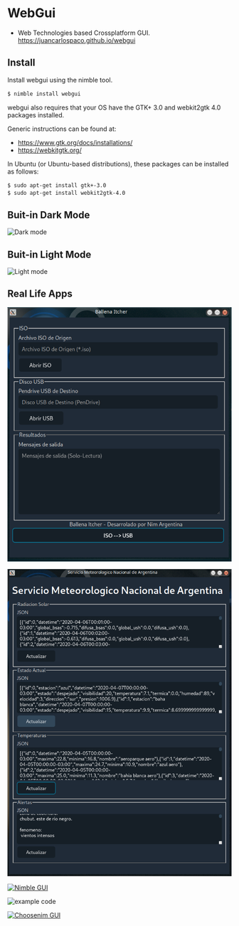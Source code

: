 # WebGui

- Web Technologies based Crossplatform GUI. https://juancarlospaco.github.io/webgui

## Install

Install webgui using the nimble tool.

```bash
$ nimble install webgui
```

webgui also requires that your OS have the GTK+ 3.0 and webkit2gtk 4.0 packages installed.

Generic instructions can be found at:

* https://www.gtk.org/docs/installations/
* https://webkitgtk.org/

In Ubuntu (or Ubuntu-based distributions), these packages can be installed as follows:

```bash
$ sudo apt-get install gtk+-3.0
$ sudo apt-get install webkit2gtk-4.0
```

## Buit-in Dark Mode

![Dark mode](https://raw.githubusercontent.com/juancarlospaco/webgui/master/docs/darkui.png)


## Buit-in Light Mode

![Light mode](https://raw.githubusercontent.com/juancarlospaco/webgui/master/docs/lightui.png)


## Real Life Apps

[![Ballena Itcher GUI](https://raw.githubusercontent.com/juancarlospaco/ballena-itcher/master/0.png)](https://github.com/juancarlospaco/ballena-itcher)


[![SMNAR GUI](https://raw.githubusercontent.com/juancarlospaco/nim-smnar/master/0.png)](https://github.com/juancarlospaco/nim-smnar)


[![Nimble GUI](https://user-images.githubusercontent.com/1189414/78953126-2f055c00-7aae-11ea-9570-4a5fcd5813bc.png)](https://github.com/ThomasTJdev/nim_nimble_gui)


![example code](https://user-images.githubusercontent.com/1189414/78956916-36cafd80-7aba-11ea-97eb-75af94c99c80.png)


[![Choosenim GUI](https://raw.githubusercontent.com/ThomasTJdev/choosenim_gui/master/private/screenshot1.png)](https://github.com/ThomasTJdev/choosenim_gui)
